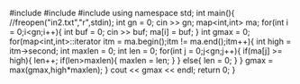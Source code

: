 #include<iostream>
#include<map>
#include<algorithm>
using namespace std;
int main(){
    //freopen("in2.txt","r",stdin);
	int gn = 0;
    cin >> gn;
    map<int,int> ma;
    for(int i = 0;i<gn;i++){
        int buf = 0;
        cin >> buf;
        ma[i] = buf;
    }
    int gmax = 0;
    for(map<int,int>::iterator itm = ma.begin();itm != ma.end();itm++){
        int high = itm->second;
        int maxlen = 0;
        int len = 0;
        for(int j = 0;j<gn;j++){
            if(ma[j] >= high){
                len++;
                if(len>maxlen){
                    maxlen = len;
                }
            }
            else{
                len = 0;
            }
        }
        gmax = max(gmax,high*maxlen);
    }
    cout << gmax << endl;
    return 0;
}
